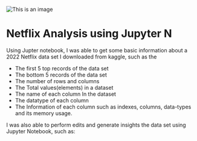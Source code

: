![This is an image](https://www.edigitalagency.com.au/wp-content/uploads/netflix-logo-png-large.png)
   # Netflix Analysis using Jupyter N
Using Jupter notebook, I was able to get some basic information about a 2022 Netflix data set I downloaded from kaggle, such as the
   * The first 5 top records of the data set
   * The bottom 5 records of the data set
   * The number of rows and columns
   * The Total values(elements) in a dataset
   * The name of each column In the dataset
   * The datatype of each column
   * The Information of each column such as indexes, columns, data-types and its memory usage.

I was also able to perform edits and generate insights the data set using Jupyter Notebook, such as:
